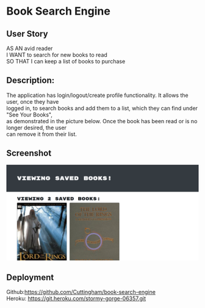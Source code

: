 # Book Search Engine 

## User Story 

AS AN avid reader<br>
I WANT to search for new books to read<br>
SO THAT I can keep a list of books to purchase<br>


## Description: 
The application has login/logout/create profile functionality. It allows the user, once they have <br> logged in, to search books and add them to a list, which they can find under "See Your Books",<br> as demonstrated in the picture below. Once the book has been read or is no longer desired, the user<br> can remove it from their list. 


## Screenshot
![Saved books in the web app](SCreenshot.png)

## Deployment
Github:https://github.com/Cuttingham/book-search-engine <br>
Heroku: https://git.heroku.com/stormy-gorge-06357.git